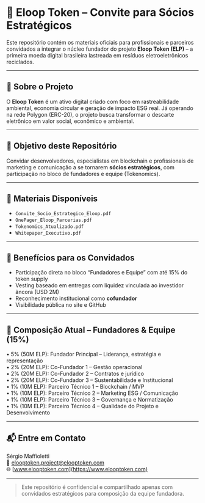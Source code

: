 # 🤝 Eloop Token – Convite para Sócios Estratégicos

Este repositório contém os materiais oficiais para profissionais e parceiros convidados a integrar o núcleo fundador do projeto **Eloop Token (ELP)** – a primeira moeda digital brasileira lastreada em resíduos eletroeletrônicos reciclados.

---

## 🌱 Sobre o Projeto

O **Eloop Token** é um ativo digital criado com foco em rastreabilidade ambiental, economia circular e geração de impacto ESG real. Já operando na rede Polygon (ERC-20), o projeto busca transformar o descarte eletrônico em valor social, econômico e ambiental.

---

## 🎯 Objetivo deste Repositório

Convidar desenvolvedores, especialistas em blockchain e profissionais de marketing e comunicação a se tornarem **sócios estratégicos**, com participação no bloco de fundadores e equipe (Tokenomics).

---

## 📄 Materiais Disponíveis

- `Convite_Socio_Estrategico_Eloop.pdf`  
- `OnePager_Eloop_Parcerias.pdf`  
- `Tokenomics_Atualizado.pdf`  
- `Whitepaper_Executivo.pdf`  

---

## 📌 Benefícios para os Convidados

- Participação direta no bloco “Fundadores e Equipe” com até 15% do token supply
- Vesting baseado em entregas com liquidez vinculada ao investidor âncora (USD 2M)
- Reconhecimento institucional como **cofundador**
- Visibilidade pública no site e GitHub

---

## 🧱 Composição Atual – Fundadores & Equipe (15%)

• 5% (50M ELP): Fundador Principal – Liderança, estratégia e representação  
• 2% (20M ELP): Co-Fundador 1 – Gestão operacional  
• 2% (20M ELP): Co-Fundador 2 – Contratos e jurídico  
• 2% (20M ELP): Co-Fundador 3 – Sustentabilidade e Institucional  
• 1% (10M ELP): Parceiro Técnico 1 – Blockchain / MVP  
• 1% (10M ELP): Parceiro Técnico 2 – Marketing ESG / Comunicação  
• 1% (10M ELP): Parceiro Técnico 3 – Governança e Normatização  
• 1% (10M ELP): Parceiro Técnico 4 – Qualidade do Projeto e Desenvolvimento  

---

## 📬 Entre em Contato

Sérgio Maffioletti  
📧 elooptoken.project@elooptoken.com  
🌐 [www.elooptoken.com](https://www.elooptoken.com)

---

> Este repositório é confidencial e compartilhado apenas com convidados estratégicos para composição da equipe fundadora.
